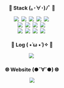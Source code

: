 <h3 align="center">🔨 Stack (｡･∀･)ﾉﾞ 🔨</h3>
<p align="center">
  <img src="https://img.shields.io/badge/C++-00599C?style=flat-square&logo=C%2B%2B&logoColor=white"/></a>&nbsp 
  <img src="https://img.shields.io/badge/Java-007396?style=flat-square&logo=Java&logoColor=white"/></a>&nbsp
  <img src="https://img.shields.io/badge/Python-3766AB?style=flat-square&logo=Python&logoColor=white"/></a>&nbsp 
  <img src="https://img.shields.io/badge/html5-E34F26?style=flat-square&logo=html5&logoColor=white"></a>&nbsp 
  <img src="https://img.shields.io/badge/css-1572B6?style=flat-square&logo=css3&logoColor=white"></a>&nbsp  
  <br>
  <img src="https://img.shields.io/badge/Javascript-ffb13b?style=flat-square&logo=javascript&logoColor=white"/></a>&nbsp 
  <img src="https://img.shields.io/badge/React-61DAFB?style=flat-square&logo=react&logoColor=black"></a>&nbsp  
  <img src="https://img.shields.io/badge/React Query-FF4154?style=flat-square&logo=typescript&logoColor=black"></a>&nbsp  
  <img src="https://img.shields.io/badge/Typescript-3178C6?style=flat-square&logo=typescript&logoColor=black"></a>&nbsp  
  
  <br>
  <img src="https://img.shields.io/badge/Mysql-E6B91E?style=flat-square&logo=MySql&logoColor=white"/></a>&nbsp 
  <img src="https://img.shields.io/badge/Git-F05032?style=flat-square&logo=git&logoColor=white"></a>&nbsp 
  <img src="https://img.shields.io/badge/GitHub-181717?style=flat-square&logo=github&logoColor=white"></a>&nbsp 
  <img src="https://img.shields.io/badge/Figma-F24E1E?style=flat-square&logo=figma&logoColor=white"></a>&nbsp 
</p>

<h3 align="center"> 📌 Log ( •̀ ω •́ )✧ 📌</h3>
<p align="center">
  <a href="https://portfolio0421.tistory.com"><img src="https://img.shields.io/badge/Tistory-000000?style=flat-square&logo=Tistory&logoColor=white&link=https://portfolio0421.tistory.com"/></a>&nbsp
</p>
<h3 align="center"> 🌐 Website (●ˇ∀ˇ●) 🌐</h3>
<p align="center">
  <a href="https://yeahzee0421.github.io/hi-itsme/"><img src="https://img.shields.io/badge/ClickHere-9400D3?style=flat-square&logo=ClickHere&logoColor=white"/></a>
</p>

